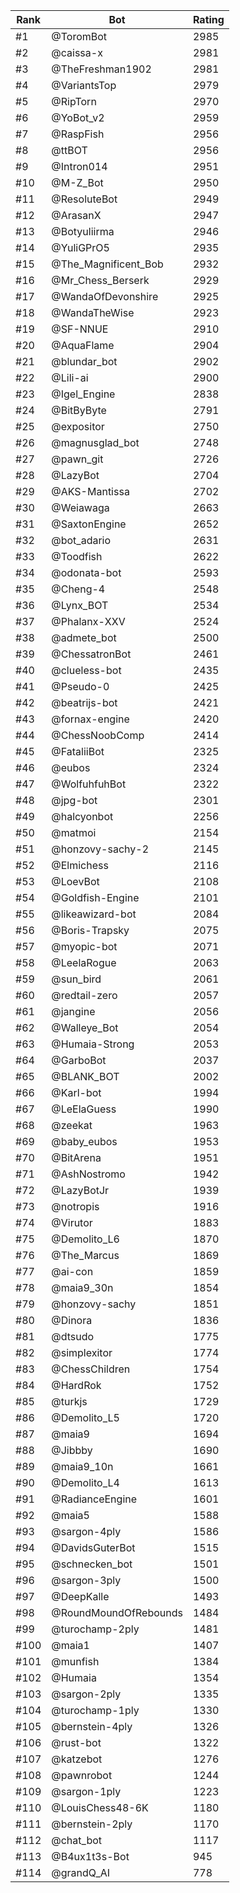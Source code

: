 Rank|Bot|Rating
---|---|---
#1|@ToromBot|2985
#2|@caissa-x|2981
#3|@TheFreshman1902|2981
#4|@VariantsTop|2979
#5|@RipTorn|2970
#6|@YoBot_v2|2959
#7|@RaspFish|2956
#8|@ttBOT|2956
#9|@Intron014|2951
#10|@M-Z_Bot|2950
#11|@ResoluteBot|2949
#12|@ArasanX|2947
#13|@Botyuliirma|2946
#14|@YuliGPrO5|2935
#15|@The_Magnificent_Bob|2932
#16|@Mr_Chess_Berserk|2929
#17|@WandaOfDevonshire|2925
#18|@WandaTheWise|2923
#19|@SF-NNUE|2910
#20|@AquaFlame|2904
#21|@blundar_bot|2902
#22|@Lili-ai|2900
#23|@Igel_Engine|2838
#24|@BitByByte|2791
#25|@expositor|2750
#26|@magnusglad_bot|2748
#27|@pawn_git|2726
#28|@LazyBot|2704
#29|@AKS-Mantissa|2702
#30|@Weiawaga|2663
#31|@SaxtonEngine|2652
#32|@bot_adario|2631
#33|@Toodfish|2622
#34|@odonata-bot|2593
#35|@Cheng-4|2548
#36|@Lynx_BOT|2534
#37|@Phalanx-XXV|2524
#38|@admete_bot|2500
#39|@ChessatronBot|2461
#40|@clueless-bot|2435
#41|@Pseudo-0|2425
#42|@beatrijs-bot|2421
#43|@fornax-engine|2420
#44|@ChessNoobComp|2414
#45|@FataliiBot|2325
#46|@eubos|2324
#47|@WolfuhfuhBot|2322
#48|@jpg-bot|2301
#49|@halcyonbot|2256
#50|@matmoi|2154
#51|@honzovy-sachy-2|2145
#52|@Elmichess|2116
#53|@LoevBot|2108
#54|@Goldfish-Engine|2101
#55|@likeawizard-bot|2084
#56|@Boris-Trapsky|2075
#57|@myopic-bot|2071
#58|@LeelaRogue|2063
#59|@sun_bird|2061
#60|@redtail-zero|2057
#61|@jangine|2056
#62|@Walleye_Bot|2054
#63|@Humaia-Strong|2053
#64|@GarboBot|2037
#65|@BLANK_BOT|2002
#66|@Karl-bot|1994
#67|@LeElaGuess|1990
#68|@zeekat|1963
#69|@baby_eubos|1953
#70|@BitArena|1951
#71|@AshNostromo|1942
#72|@LazyBotJr|1939
#73|@notropis|1916
#74|@Virutor|1883
#75|@Demolito_L6|1870
#76|@The_Marcus|1869
#77|@ai-con|1859
#78|@maia9_30n|1854
#79|@honzovy-sachy|1851
#80|@Dinora|1836
#81|@dtsudo|1775
#82|@simplexitor|1774
#83|@ChessChildren|1754
#84|@HardRok|1752
#85|@turkjs|1729
#86|@Demolito_L5|1720
#87|@maia9|1694
#88|@Jibbby|1690
#89|@maia9_10n|1661
#90|@Demolito_L4|1613
#91|@RadianceEngine|1601
#92|@maia5|1588
#93|@sargon-4ply|1586
#94|@DavidsGuterBot|1515
#95|@schnecken_bot|1501
#96|@sargon-3ply|1500
#97|@DeepKalle|1493
#98|@RoundMoundOfRebounds|1484
#99|@turochamp-2ply|1481
#100|@maia1|1407
#101|@munfish|1384
#102|@Humaia|1354
#103|@sargon-2ply|1335
#104|@turochamp-1ply|1330
#105|@bernstein-4ply|1326
#106|@rust-bot|1322
#107|@katzebot|1276
#108|@pawnrobot|1244
#109|@sargon-1ply|1223
#110|@LouisChess48-6K|1180
#111|@bernstein-2ply|1170
#112|@chat_bot|1117
#113|@B4ux1t3s-Bot|945
#114|@grandQ_AI|778
